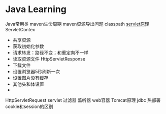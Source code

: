 # Java Learning

Java常用类
maven生命周期
maven资源导出问题
classpath
[servlet原理](https://www.cnblogs.com/yunlongn/p/10756573.html)
ServletContex
- 共享资源
- 获取初始化参数
- 请求转发：路径不变；和重定向不一样
- 读取资源文件
HttpServletResponse
- 下载文件
- 设置浏览器5秒刷新一次
- 设置图片没有缓存
- 其他头和体设置
- 
HttpServletRequest
servlet 过滤器 监听器
web容器
Tomcat原理
jdbc
热部署
cookie和session的区别